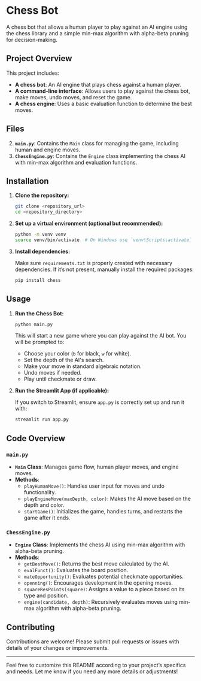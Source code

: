 
# Chess Bot

A chess bot that allows a human player to play against an AI engine using the chess library and a simple min-max algorithm with alpha-beta pruning for decision-making.

## Project Overview

This project includes:
- **A chess bot**: An AI engine that plays chess against a human player.
- **A command-line interface**: Allows users to play against the chess bot, make moves, undo moves, and reset the game.
- **A chess engine**: Uses a basic evaluation function to determine the best moves.

## Files

2. **`main.py`**: Contains the `Main` class for managing the game, including human and engine moves.
3. **`ChessEngine.py`**: Contains the `Engine` class implementing the chess AI with min-max algorithm and evaluation functions.

## Installation

1. **Clone the repository:**

    ```sh
    git clone <repository_url>
    cd <repository_directory>
    ```

2. **Set up a virtual environment (optional but recommended):**

    ```sh
    python -m venv venv
    source venv/bin/activate  # On Windows use `venv\Scripts\activate`
    ```

3. **Install dependencies:**

    Make sure `requirements.txt` is properly created with necessary dependencies. If it’s not present, manually install the required packages:

    ```sh
    pip install chess
    ```

## Usage

1. **Run the Chess Bot:**

    ```sh
    python main.py
    ```

    This will start a new game where you can play against the AI bot. You will be prompted to:
    - Choose your color (`b` for black, `w` for white).
    - Set the depth of the AI's search.
    - Make your move in standard algebraic notation.
    - Undo moves if needed.
    - Play until checkmate or draw.

2. **Run the Streamlit App (if applicable):**

    If you switch to Streamlit, ensure `app.py` is correctly set up and run it with:

    ```sh
    streamlit run app.py
    ```

## Code Overview

### `main.py`

- **`Main` Class**: Manages game flow, human player moves, and engine moves.
- **Methods**:
  - `playHumanMove()`: Handles user input for moves and undo functionality.
  - `playEngineMove(maxDepth, color)`: Makes the AI move based on the depth and color.
  - `startGame()`: Initializes the game, handles turns, and restarts the game after it ends.

### `ChessEngine.py`

- **`Engine` Class**: Implements the chess AI using min-max algorithm with alpha-beta pruning.
- **Methods**:
  - `getBestMove()`: Returns the best move calculated by the AI.
  - `evalFunct()`: Evaluates the board position.
  - `mateOpportunity()`: Evaluates potential checkmate opportunities.
  - `openning()`: Encourages development in the opening moves.
  - `squareResPoints(square)`: Assigns a value to a piece based on its type and position.
  - `engine(candidate, depth)`: Recursively evaluates moves using min-max algorithm with alpha-beta pruning.

## Contributing

Contributions are welcome! Please submit pull requests or issues with details of your changes or improvements.


---

Feel free to customize this README according to your project’s specifics and needs. Let me know if you need any more details or adjustments!
